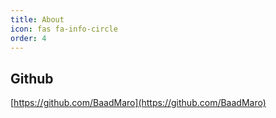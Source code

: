 ```yaml
---
title: About
icon: fas fa-info-circle
order: 4
---
```


## Github

[https://github.com/BaadMaro](https://github.com/BaadMaro)
